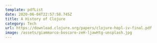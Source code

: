 ```yaml
---
template: pdfList
date: 2020-06-04T22:57:58.745Z
title: A History of Clojure
category: Tech
url: https://download.clojure.org/papers/clojure-hopl-iv-final.pdf
image: /assets/giammarco-boscaro-zeH-ljawHtg-unsplash.jpg
---
```

